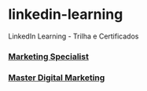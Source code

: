 # linkedin-learning
LinkedIn Learning - Trilha e Certificados

### [Marketing Specialist](https://github.com/douglasbarcellos/linkedin-learning/tree/main/marketing-specialist)
### [Master Digital Marketing](https://github.com/douglasbarcellos/linkedin-learning/tree/main/master-digital-marketing)
